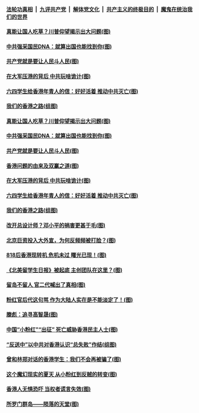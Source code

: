 ####  [法轮功真相](../../../../basic/blob/master/README.md?t=08252213) &nbsp;|&nbsp; [九评共产党](../../../../9ping.md/blob/master/README.md?t=08252213) &nbsp;|&nbsp; [解体党文化](../../../../jtdwh.md/blob/master/README.md?t=08252213)  &nbsp;|&nbsp; [共产主义的终极目的](../../../../gczydzjmd.md/blob/master/README.md?t=08252213) &nbsp;|&nbsp; [魔鬼在统治我们的世界](../../../../mgztzwmdsj.md/blob/master/README.md?t=08252213) 

#### [真能让国人吃草？川普仰望揭示出大问题(图)](../pages/p4/904924.md?t=08252213) 

#### [中共强采国民DNA：就算出国也能找到你(图)](../pages/p4/904840.md?t=08252213) 

#### [共产党就是要让人民斗人民(图)](../pages/p4/904901.md?t=08252213) 

#### [在大军压港的背后 中共玩啥诡计(图)](../pages/p4/904879.md?t=08252213) 

#### [六四学生给香港年青人的信：好好活着 推动中共灭亡(图)](../pages/p4/904843.md?t=08252213) 

#### [我们的香港之路(组图)](../pages/p4/904864.md?t=08252213) 

#### [真能让国人吃草？川普仰望揭示出大问题(图)](../pages/p4/904924.md?t=08252213) 

#### [中共强采国民DNA：就算出国也能找到你(图)](../pages/p4/904840.md?t=08252213) 

#### [共产党就是要让人民斗人民(图)](../pages/p4/904901.md?t=08252213) 

#### [香港问题的由来及双赢之道(图)](../pages/p4/904858.md?t=08252213) 

#### [在大军压港的背后 中共玩啥诡计(图)](../pages/p4/904879.md?t=08252213) 

#### [六四学生给香港年青人的信：好好活着 推动中共灭亡(图)](../pages/p4/904843.md?t=08252213) 

#### [我们的香港之路(组图)](../pages/p4/904864.md?t=08252213) 

#### [改开总设计师？邓小平的祸害更甚于毛(图)](../pages/p4/904785.md?t=08252213) 

#### [北京巨资投入大外宣，为何反频频被打脸？(图)](../pages/p4/904789.md?t=08252213) 

#### [818后香港现转机 危机未过 曙光已现！(图)](../pages/p4/904782.md?t=08252213) 

#### [《北美留学生日报》被起底 主创团队在这里？(图)](../pages/p4/904760.md?t=08252213) 

#### [留岛不留人 官二代喊出了真相(图)](../pages/p4/904759.md?t=08252213) 

#### [粉红官后代这句骂 作为大陆人实在是不能淡定了！(图)](../pages/p4/904757.md?t=08252213) 

#### [滕彪：追寻高智晟(图)](../pages/p4/904690.md?t=08252213) 

#### [中国“小粉红”“出征” 死亡威胁香港民主人士(图)](../pages/p4/904671.md?t=08252213) 

#### [“反送中”以中共对香港认识“总失败”作结(组图)](../pages/p4/904669.md?t=08252213) 

#### [曾和林郑对话的香港学生：我们不会再被骗了(图)](../pages/p4/904663.md?t=08252213) 

#### [这个魔幻现实的夏天 从小粉红到反贼的转变(图)](../pages/p4/904653.md?t=08252213) 

#### [香港人无惧恐吓 当权者谎言失效(图)](../pages/p4/904648.md?t=08252213) 

#### [所罗门群岛——陨落的天堂(图)](../pages/p4/904646.md?t=08252213) 

